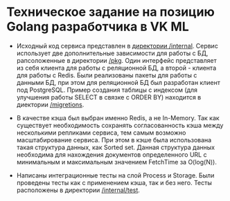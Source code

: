 # Техническое задание на позицию Golang разработчика в VK ML

- Исходный код сервиса представлен в [директории /internal](/internal/). Сервис использует две дополнительные зависимости для работы с БД, рапсоложенные в директории [/pkg](/pkg/). Один интерфейс представляет из себя клиента для работы с реляционной БД, а второй - клиента для работы с Redis. Были реализованы пакеты для работы с данными БД, при этом для реляционной БД был разработан клиент под PostgreSQL. Пример создания таблицы с индексом (для улучшения работы SELECT в связке с ORDER BY) находится в диектории [/migretions](/migrations/postgre/init.sql).

- В качестве кэша был выбран именно Redis, а не In-Memory. Так как существует необходимость сохранять согласованность кэша между несколькими репликами сервиса, тем самым возможно масштабирование сервиса. При этом в кэше была использована такая структура данных, как Sorted set. Данная структура данных необходима для нахождения документов определенного URL с минимальным и максимальным значением FetchTime за O(log(N)).

- Написаны интеграционные тесты на слой Process и Storage. Были проведены тесты как с применением кэша, так и без него. Тесты расположены в директории [/internal/test](/internal/test/).